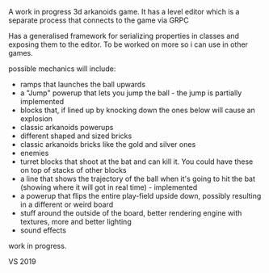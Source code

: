 A work in progress 3d arkanoids game.
It has a level editor which is a separate process that connects to the game via GRPC

Has a generalised framework for serializing properties in classes and exposing them to the editor. To be worked on more so i can use in other games.

possible mechanics will include:
- ramps that launches the ball upwards
- a "Jump" powerup that lets you jump the ball - the jump is partially implemented
- blocks that, if lined up by knocking down the ones below will cause an explosion
- classic arkanoids powerups
- different shaped and sized bricks
- classic arkanoids bricks like the gold and silver ones
- enemies
- turret blocks that shoot at the bat and can kill it. You could have these on top of stacks of other blocks
- a line that shows the trajectory of the ball when it's going to hit the bat (showing where it will got in real time) - implemented
- a powerup that flips the entire play-field upside down, possibly resulting in a different or weird board
- stuff around the outside of the board, better rendering engine with textures, more and better lighting
- sound effects

work in progress.

VS 2019
